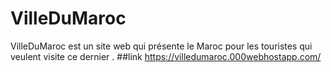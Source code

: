 # VilleDuMaroc
VilleDuMaroc est un site web qui présente le Maroc pour les touristes qui veulent visite ce dernier .
##link
https://villedumaroc.000webhostapp.com/
